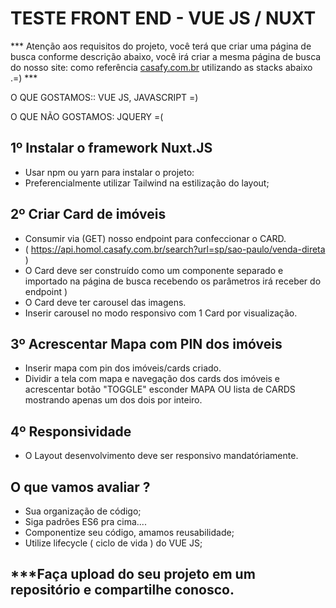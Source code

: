 # TESTE FRONT END - VUE JS / NUXT

*** Atenção aos requisitos do projeto, você terá que criar uma página de busca conforme descrição abaixo, você irá criar a mesma página de busca do nosso site: como referência [casafy.com.br](https://www.casafy.com.br/busca/sp/sao-paulo/venda-direta) utilizando as stacks abaixo .=) ***

O QUE GOSTAMOS:: VUE JS, JAVASCRIPT =)

O QUE NÃO GOSTAMOS: JQUERY =(

## 1º Instalar o framework Nuxt.JS

 - Usar npm ou yarn para instalar o projeto:
 - Preferencialmente utilizar Tailwind na estilização do layout;
 
## 2º Criar Card de imóveis

 - Consumir via (GET) nosso endpoint para confeccionar o CARD.
 - ( https://api.homol.casafy.com.br/search?url=sp/sao-paulo/venda-direta )
 - O Card deve ser construído como um componente separado e importado na página de busca recebendo os parâmetros irá receber do endpoint )
 - O Card deve ter carousel das imagens.
 - Inserir carousel no modo responsivo com 1 Card por visualização.
 
## 3º Acrescentar Mapa com PIN dos imóveis
 - Inserir mapa com pin dos imóveis/cards criado.
 - Dividir a tela com mapa e navegação dos cards dos imóveis e acrescentar botão "TOGGLE" esconder MAPA OU lista de CARDS mostrando apenas um dos dois por inteiro.

## 4º Responsividade
 - O Layout desenvolvimento deve  ser responsivo mandatóriamente.


## O que vamos avaliar ?
 - Sua organização de código;
 - Siga padrões ES6 pra cima....
 - Componentize seu código, amamos reusabilidade;
 - Utilize lifecycle ( ciclo de vida ) do VUE JS;
 
 ## ***Faça upload do seu projeto em um repositório e compartilhe conosco.
